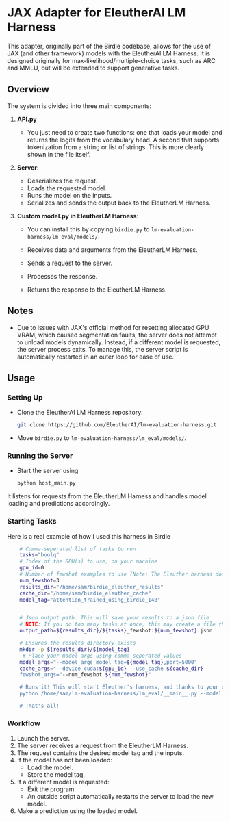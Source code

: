 # JAX Adapter for EleutherAI LM Harness

This adapter, originally part of the Birdie codebase, allows for the use of JAX (and other framework) models with the EleutherAI LM Harness. It is designed originally for max-likelihood/multiple-choice tasks, such as ARC and MMLU, but will be extended to support generative tasks.

## Overview

The system is divided into three main components:

1. **API.py**
   - You just need to create two functions: one that loads your model and returns the logits from the vocabulary head. A second that supports tokenization from a string or list of strings. This is more clearly shown in the file itself.
1. **Server**:
    - Deserializes the request.
    - Loads the requested model.
    - Runs the model on the inputs.
    - Serializes and sends the output back to the EleutherLM Harness.

2. **Custom model.py in EleutherLM Harness**:
   - You can install this by copying `birdie.py` to `lm-evaluation-harness/lm_eval/models/`.

    - Receives data and arguments from the EleutherLM Harness.
    - Sends a request to the server.
    - Processes the response.
    - Returns the response to the EleutherLM Harness.

## Notes

- Due to issues with JAX's official method for resetting allocated GPU VRAM, which caused segmentation faults, the server does not attempt to unload models dynamically. Instead, if a different model is requested, the server process exits. To manage this, the server script is automatically restarted in an outer loop for ease of use.

## Usage

### Setting Up

- Clone the EleutherAI LM Harness repository:
  ```bash
  git clone https://github.com/EleutherAI/lm-evaluation-harness.git
  ```
- Move `birdie.py` to `lm-evaluation-harness/lm_eval/models/`.

### Running the Server

- Start the server using
  ```bash
  python host_main.py
  ```
It listens for requests from the EleutherLM Harness and handles model loading and predictions accordingly.

### Starting Tasks
Here is a real example of how I used this harness in Birdie
```bash
    # Comma-seperated list of tasks to run
    tasks="boolq"
    # Index of the GPU(s) to use, on your machine
    gpu_id=0
    # Number of fewshot examples to use (Note: The Eleuther harness doesn't support this for all tasks)
    num_fewshot=3
    results_dir="/home/sam/birdie_eleuther_results"
    cache_dir="/home/sam/birdie_eleuther_cache"
	model_tag="attention_trained_using_birdie_14B"


    # Json output path. This will save your results to a json file
    # NOTE: If you do too many tasks at once, this may create a file that is too long for your OS!
    output_path=${results_dir}/${tasks}_fewshot:${num_fewshot}.json

    # Ensures the results directory exists
    mkdir -p ${results_dir}/${model_tag} 
     # Place your model args using comma-seperated values
	model_args="--model_args model_tag=${model_tag},port=5000" 
	cache_args="--device cuda:${gpu_id} --use_cache ${cache_dir} 
	fewshot_args="--num_fewshot ${num_fewshot}"

    # Runs it! This will start Eleuther's harness, and thanks to your custom model, the requests will be forwarded to our server running in host_main.py, which will load the model, tokenize the inputs, and return the final losses to the harness.
	python /home/sam/lm-evaluation-harness/lm_eval/__main__.py --model birdie ${model_args} ${fewshot_args} --tasks ${tasks}  --output_path ${output_args} ${cache_args}

    # That's all!
```


### Workflow

1. Launch the server.
2. The server receives a request from the EleutherLM Harness.
3. The request contains the desired model tag and the inputs.
4. If the model has not been loaded:
    - Load the model.
    - Store the model tag.
5. If a different model is requested:
    - Exit the program.
    - An outside script automatically restarts the server to load the new model.
6. Make a prediction using the loaded model.
